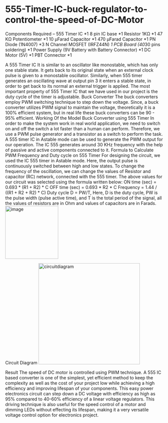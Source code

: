 # 555-Timer-IC-buck-regulator-to-control-the-speed-of-DC-Motor

Components Required – 
555 Timer IC *1
8 pin IC base *1
Resistor 1KΩ *1
47 KΩ Potentiometer *1
10 µFarad Capacitor *1
470 µFarad Capacitor *1
PN Diode (1N4007) *3
N Channel MOSFET (IRFZ44N) *1
PCB Board (40*30 pins soldering) *1 
Power Supply (9V Battery with Battery Connector) *1 
DC Motor (5V) *1 
PBT Connector *1

A 555 Timer IC 
It is similar to an oscillator like monostable, which has only one stable state. It gets back to its 
original state when an external clock pulse is given to a monostable oscillator. Similarly, when 
555 timer generates an oscillating wave at output pin 3 it enters a stable state, in order to get back 
to its normal an external trigger is applied. The most important property of 555 Timer IC that we have used in our project is the duty cycle of the timer is adjustable. 
Buck Converter 
The buck converters employ PWM switching technique to step down the voltage. Since, a buck 
converter utilizes PWM signal to maintain the voltage, theoretically it is a 100% efficient system, 
but in real life these buck converters can be 90 - 95% efficient. 
Working Of the Model Buck Converter using 555 Timer 
In order to make the system work in real world application, we need to switch on and off the switch 
a lot faster than a human can perform. Therefore, we use a PWM pulse generator and a transistor 
as a switch to perform the task. A 555 timer IC in Astable mode can be used to generate the PWM 
output for our operation. The IC 555 generates around 30 KHz frequency with the help of passive 
and active components connected to it. 
Formula to Calculate PWM Frequency and Duty cycle on 555 Timer 
For designing the circuit, we used the IC 555 timer in Astable mode. Here, the output pulse is 
continuously switched between high and low states. To change the frequency of the oscillation, 
we can change the values of Resistor and capacitor (RC) network, connected with the 555 timer. 
The above values for our circuit was selected using the formula written below: 
ON time (sec) = 0.693 * (R1 + R2) * C 
OFF time (sec) = 0.693 * R2 * C 
Frequency = 1.44 / ((R1 + R2 + R2) * C) 
Duty cycle D = PW/T, 
Here, 
D is the duty cycle, PW is the pulse width (pulse active time), and T is the total period of the 
signal, all the values of resistors are in Ohm and values of capacitors are in Farads. 
<img width="169" alt="image" src="https://github.com/adityasrivastava833/555-Timer-IC-buck-regulator-to-control-the-speed-of-DC-Motor/assets/99532357/8798d8ae-78fe-4c5b-82df-ea2f63e60d96">

Circuit Diagram
<img width="323" alt="circuitdiagram" src="https://github.com/adityasrivastava833/555-Timer-IC-buck-regulator-to-control-the-speed-of-DC-Motor/assets/99532357/99ab70bf-8f73-40e4-98b8-a89cb2001580">


Result
The speed of DC motor is controlled using PWM technique. 
A 555 IC based converter is one of the simplest, yet efficient method to keep the complexity as 
well as the cost of your project low while achieving a high efficiency and improving lifespan of 
your components. This easy power electronics circuit can step down a DC voltage with 
efficiency as high as 95% compared to 40-60% efficiency of a linear voltage regulators. This 
driving technique is also useful for the speed control of a motor and dimming LEDs without 
effecting its lifespan, making it a very versatile voltage control option for electronics project.
